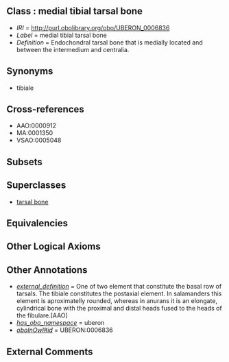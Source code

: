 
## Class : medial tibial tarsal bone

 * *IRI* = http://purl.obolibrary.org/obo/UBERON_0006836
 * *Label* = medial tibial tarsal bone
 * *Definition* = Endochondral tarsal bone that is medially located and between the intermedium and centralia.

## Synonyms

 * tibiale

## Cross-references

 * AAO:0000912
 * MA:0001350
 * VSAO:0005048

## Subsets


## Superclasses

 * [tarsal bone](../../UBERON/47/UBERON_0001447.md)

## Equivalencies


## Other Logical Axioms


## Other Annotations

 * *[external_definition](../../UBPROP/01/UBPROP_0000001.md)* = One of two element that constitute the basal row of tarsals. The tibiale constitutes the postaxial element. In salamanders this element is aproximatelly rounded, whereas in anurans it is an elongate, cylindrical bone with the proximal and distal heads fused to the heads of the fibulare.[AAO]
 * *[has_obo_namespace](../../ce/oboInOwl#hasOBONamespace.md)* = uberon
 * *[oboInOwl#id](../../id/oboInOwl#id.md)* = UBERON:0006836

## External Comments

